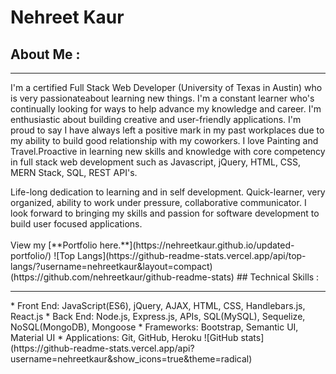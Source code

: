 # <b> Nehreet Kaur </b>
<!-- ![](https://img.shields.io/badge/<WORD_ON_LEFT>-<WORD_ON_RIGHT>-informational?style=flat&logo=<LOGO_NAME>&logoColor=white&color=2bbc8a) -->
## About Me :
<hr>
<p>I'm a certified Full Stack Web Developer (University of Texas in Austin) who is very passionateabout learning new things. I'm a
constant learner who's continually
looking for ways to help advance my
knowledge and career. I'm
enthusiastic about building creative
and user-friendly applications. I'm
proud to say I have always left a
positive mark in my past workplaces
due to my ability to build good
relationship with my coworkers. I love
Painting and Travel.Proactive in learning new skills and knowledge with core competency in full stack web development such as Javascript, jQuery, HTML, CSS, MERN Stack, SQL, REST API's.</p>
Life-long dedication to learning and in self development. Quick-learner, very organized, ability to work under pressure, collaborative communicator. I look forward to bringing my skills and passion for software development to build user focused applications.<br>
<br>
 View my 
[**Portfolio here.**](https://nehreetkaur.github.io/updated-portfolio/)
![Top Langs](https://github-readme-stats.vercel.app/api/top-langs/?username=nehreetkaur&layout=compact)
(https://github.com/nehreetkaur/github-readme-stats)
## Technical Skills :
<hr>
* Front End: JavaScript(ES6), jQuery, AJAX, HTML, CSS, Handlebars.js, React.js
* Back End: Node.js, Express.js, APIs, SQL(MySQL), Sequelize, NoSQL(MongoDB), Mongoose
* Frameworks: Bootstrap, Semantic UI, Material UI
* Applications: Git, GitHub, Heroku
![GitHub stats](https://github-readme-stats.vercel.app/api?username=nehreetkaur&show_icons=true&theme=radical)

<!--
**nehreetkaur/nehreetkaur** is a ✨ _special_ ✨ repository because its `README.md` (this file) appears on your GitHub profile.

Here are some ideas to get you started:

- 🔭 I’m currently working on ...
- 🌱 I’m currently learning ...
- 👯 I’m looking to collaborate on ...
- 🤔 I’m looking for help with ...
- 💬 Ask me about ...
- 📫 How to reach me: ...
- 😄 Pronouns: ...
- ⚡ Fun fact: ...
-->
